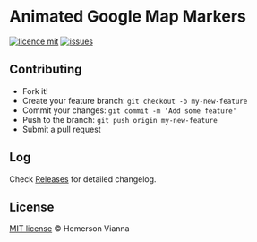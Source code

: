 # Animated Google Map Markers

[![licence mit](https://img.shields.io/badge/license-MIT-blue.svg?style=flat-square)](http://hemersonvianna.mit-license.org/)
[![issues](https://img.shields.io/github/issues/resource-solutions/resource-animated-google-map-markers.svg?style=flat-square)](https://github.com/resource-solutions/resource-animated-google-map-markers/issues)

## Contributing

- Fork it!
- Create your feature branch: `git checkout -b my-new-feature`
- Commit your changes: `git commit -m 'Add some feature'`
- Push to the branch: `git push origin my-new-feature`
- Submit a pull request

## Log

Check [Releases](https://github.com/resource-solutions/resource-animated-google-map-markers/releases) for detailed changelog.

## License

[MIT license](http://hemersonvianna.mit-license.org/) © Hemerson Vianna

